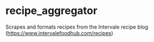 # recipe_aggregator
Scrapes and formats recipes from the Intervale recipe blog (https://www.intervalefoodhub.com/recipes)
